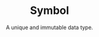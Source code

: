 ---
layout: page
title: Symbol
subtitle: A unique and immutable data type.
categories: data types
permalink: /symbol/
---